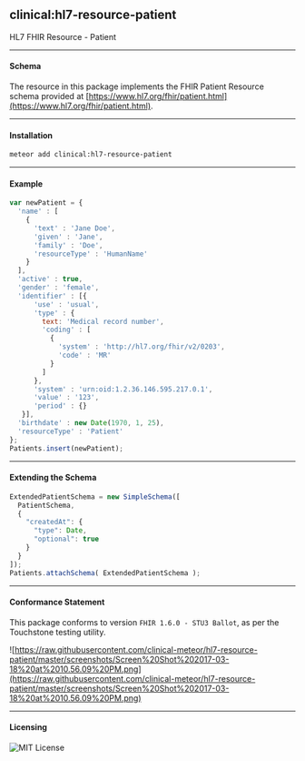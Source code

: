 ##  clinical:hl7-resource-patient   

HL7 FHIR Resource - Patient


--------------------------------------------  
#### Schema  

The resource in this package implements the FHIR Patient Resource schema provided at  [https://www.hl7.org/fhir/patient.html](https://www.hl7.org/fhir/patient.html).  


--------------------------------------------  
#### Installation  

```bash
meteor add clinical:hl7-resource-patient
```


--------------------------------------------  
#### Example    

```js
var newPatient = {
  'name' : [
    {
      'text' : 'Jane Doe',
      'given' : 'Jane',
      'family' : 'Doe',
      'resourceType' : 'HumanName'
    }
  ],
  'active' : true,
  'gender' : 'female',
  'identifier' : [{
      'use' : 'usual',
      'type' : {
        text: 'Medical record number',
        'coding' : [
          {
            'system' : 'http://hl7.org/fhir/v2/0203',
            'code' : 'MR'
          }
        ]
      },
      'system' : 'urn:oid:1.2.36.146.595.217.0.1',
      'value' : '123',
      'period' : {}
   }],
  'birthdate' : new Date(1970, 1, 25),
  'resourceType' : 'Patient'
};
Patients.insert(newPatient);
```

--------------------------------------------  
#### Extending the Schema  

```js
ExtendedPatientSchema = new SimpleSchema([
  PatientSchema,
  {
    "createdAt": {
      "type": Date,
      "optional": true
    }
  }
]);
Patients.attachSchema( ExtendedPatientSchema );
```

--------------------------------------------  
#### Conformance Statement  

This package conforms to version `FHIR 1.6.0 - STU3 Ballot`, as per the Touchstone testing utility.  

![https://raw.githubusercontent.com/clinical-meteor/hl7-resource-patient/master/screenshots/Screen%20Shot%202017-03-18%20at%2010.56.09%20PM.png](https://raw.githubusercontent.com/clinical-meteor/hl7-resource-patient/master/screenshots/Screen%20Shot%202017-03-18%20at%2010.56.09%20PM.png)  


--------------------------------------------  
#### Licensing   

![MIT License](https://img.shields.io/badge/license-MIT-blue.svg)
